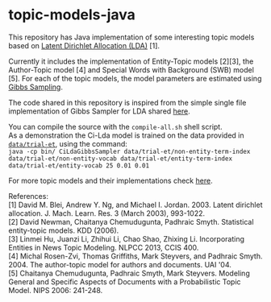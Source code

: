 # topic-models-java
This repository has Java implementation of some interesting topic models based on [Latent Dirichlet Allocation (LDA)](https://en.wikipedia.org/wiki/Topic_model) [1].

Currently it includes the implementation of Entity-Topic models [2][3], the Author-Topic model [4] and Special Words with Background (SWB) model [5]. For each of the topic models, the model parameters are estimated using [Gibbs Sampling](https://en.wikipedia.org/wiki/Gibbs_sampling).

The code shared in this repository is inspired from the simple single file implementation of Gibbs Sampler for LDA shared [here](http://www.arbylon.net/resources.html).

You can compile the source with the `compile-all.sh` shell script. <br>
As a demonstration the Ci-Lda model is trained on the data provided in [`data/trial-et`](https://github.com/mranahmd/topic-models-java/tree/master/data/trial-et), using the command: <br>
`java -cp bin/ CiLdaGibbsSampler data/trial-et/non-entity-term-index data/trial-et/non-entity-vocab data/trial-et/entity-term-index data/trial-et/entity-vocab 25 0.01 0.01` 

For more topic models and their implementations check [here](http://mimno.infosci.cornell.edu/topics.html).

References: <br>
[1] David M. Blei, Andrew Y. Ng, and Michael I. Jordan. 2003. Latent dirichlet allocation. J. Mach. Learn. Res. 3 (March 2003), 993-1022. <br>
[2] David Newman, Chaitanya Chemudugunta, Padhraic Smyth. Statistical entity-topic models. KDD (2006). <br>
[3] Linmei Hu, Juanzi Li, Zhihui Li, Chao Shao, Zhixing Li. Incorporating Entities in News Topic Modeling. NLPCC 2013, CCIS 400. <br>
[4] Michal Rosen-Zvi, Thomas Griffiths, Mark Steyvers, and Padhraic Smyth. 2004. The author-topic model for authors and documents. UAI '04. <br>
[5] Chaitanya Chemudugunta, Padhraic Smyth, Mark Steyvers. Modeling General and Specific Aspects of Documents with a Probabilistic Topic Model. NIPS 2006: 241-248. <br>

